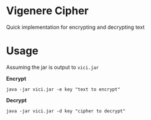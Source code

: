 # Vigenere Cipher
Quick implementation for encrypting and decrypting text

# Usage
Assuming the jar is output to `vici.jar`

**Encrypt**

```java -jar vici.jar -e key "text to encrypt"```

**Decrypt**

```java -jar vici.jar -d key "cipher to decrypt"```
